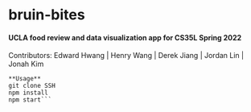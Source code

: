 # bruin-bites
#### UCLA food review and data visualization app for CS35L Spring 2022
Contributors:
Edward Hwang | Henry Wang | Derek Jiang | Jordan Lin | Jonah Kim

```
**Usage**
git clone SSH
npm install
npm start```
